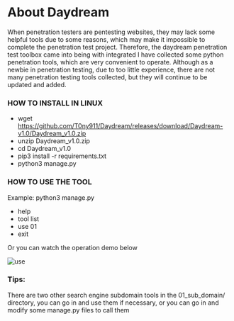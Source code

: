 # About Daydream
When penetration testers are pentesting websites, they may lack some helpful tools due to some reasons, which may make it impossible to complete the penetration test project. Therefore, the daydream penetration test toolbox came into being with integrated I have collected some python penetration tools, which are very convenient to operate. Although as a newbie in penetration testing, due to too little experience, there are not many penetration testing tools collected, but they will continue to be updated and added.

### HOW TO INSTALL IN LINUX
- wget https://github.com/T0ny911/Daydream/releases/download/Daydream-v1.0/Daydream_v1.0.zip
- unzip Daydream_v1.0.zip
- cd Daydream_v1.0
- pip3 install -r requirements.txt
- python3 manage.py

### HOW TO USE THE TOOL
Example:
python3 manage.py
- help
- tool list
- use 01
- exit

Or you can watch the operation demo below

![use](https://user-images.githubusercontent.com/78642990/129877741-a4761d51-0655-4f61-a780-4359b7ec375f.gif)

### Tips:

There are two other search engine subdomain tools in the 01_sub_domain/ directory, you can go in and use them if necessary, or you can go in and modify some manage.py files to call them

